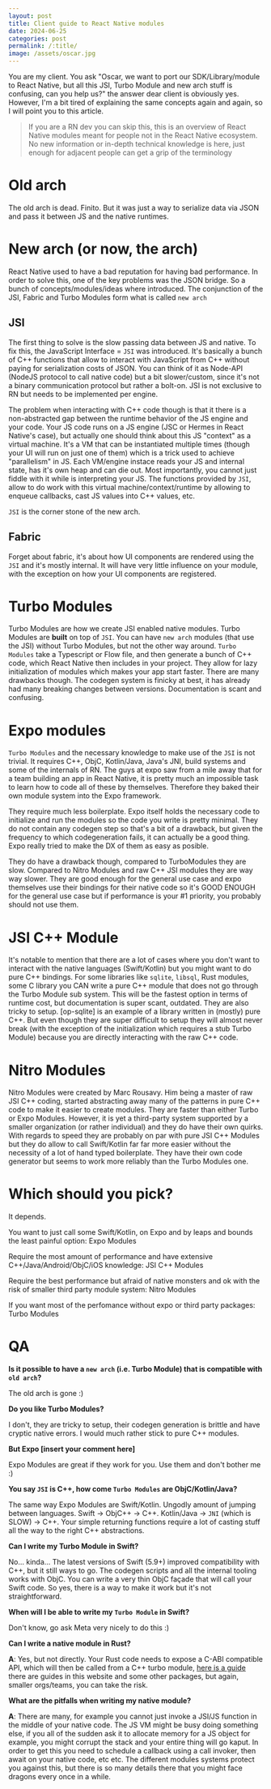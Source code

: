 ```yaml
---
layout: post
title: Client guide to React Native modules
date: 2024-06-25
categories: post
permalink: /:title/
image: /assets/oscar.jpg
---
```


You are my client. You ask "Oscar, we want to port our SDK/Library/module to React Native, but all this JSI, Turbo Module and new arch stuff is confusing, can you help us?" the answer dear client is obviously yes. However, I'm a bit tired of explaining the same concepts again and again, so I will point you to this article.

> If you are a RN dev you can skip this, this is an overview of React Native modules meant for people not in the React Native ecosystem. No new information or in-depth technical knowledge is here, just enough for adjacent people can get a grip of the terminology

# Old arch

The old arch is dead. Finito. But it was just a way to serialize data via JSON and pass it between JS and the native runtimes.

# New arch (or now, the arch)

React Native used to have a bad reputation for having bad performance. In order to solve this, one of the key problems was the JSON bridge. So a bunch of concepts/modules/ideas where introduced. The conjunction of the JSI, Fabric and Turbo Modules form what is called `new arch`

## JSI

The first thing to solve is the slow passing data between JS and native. To fix this, the JavaScript Interface = `JSI` was introduced. It's basically a bunch of C++ functions that allow to interact with JavaScript from C++ without paying for serialization costs of JSON. You can think of it as Node-API (NodeJS protocol to call native code) but a bit slower/custom, since it's not a binary communication protocol but rather a bolt-on. JSI is not exclusive to RN but needs to be implemented per engine.

The problem when interacting with C++ code though is that it there is a non-abstracted gap between the runtime behavior of the JS engine and your code. Your JS code runs on a JS engine (JSC or Hermes in React Native's case), but actually one should think about this JS "context" as a virtual machine. It's a VM that can be instantiated multiple times (though your UI will run on just one of them) which is a trick used to achieve "parallelism" in JS. Each VM/engine instace reads your JS and internal state, has it's own heap and can die out. Most importantly, you cannot just fiddle with it while is interpreting your JS. The functions provided by `JSI`, allow to do work with this virtual machine/context/runtime by allowing to enqueue callbacks, cast JS values into C++ values, etc.

`JSI` is the corner stone of the new arch.

## Fabric

Forget about fabric, it's about how UI components are rendered using the `JSI` and it's mostly internal. It will have very little influence on your module, with the exception on how your UI components are registered.

# Turbo Modules

Turbo Modules are how we create JSI enabled native modules. Turbo Modules are **built** on top of `JSI`. You can have `new arch` modules (that use the JSI) without Turbo Modules, but not the other way around. `Turbo Modules` take a Typescript or Flow file, and then generate a bunch of C++ code, which React Native then includes in your project. They allow for lazy initialization of modules which makes your app start faster. There are many drawbacks though. The codegen system is finicky at best, it has already had many breaking changes between versions. Documentation is scant and confusing.

# Expo modules

`Turbo Modules` and the necessary knowledge to make use of the `JSI` is not trivial. It requires C++, ObjC, Kotlin/Java, Java's JNI, build systems and some of the internals of RN. The guys at expo saw from a mile away that for a team building an app in React Native, it is pretty much an impossible task to learn how to code all of these by themselves. Therefore they baked their own module system into the Expo framework.

They require much less boilerplate. Expo itself holds the necessary code to initialize and run the modules so the code you write is pretty minimal. They do not contain any codegen step so that's a bit of a drawback, but given the frequency to which codegeneration fails, it can actually be a good thing. Expo really tried to make the DX of them as easy as posible.

They do have a drawback though, compared to TurboModules they are slow. Compared to Nitro Modules and raw C++ JSI modules they are way way slower. They are good enough for the general use case and expo themselves use their bindings for their native code so it's GOOD ENOUGH for the general use case but if performance is your #1 priority, you probably should not use them.

# JSI C++ Module

It's notable to mention that there are a lot of cases where you don't want to interact with the native languages (Swift/Kotlin) but you might want to do pure C++ bindings. For some libraries like `sqlite`, `libsql`, Rust modules, some C library you CAN write a pure C++ module that does not go through the Turbo Module sub system. This will be the fastest option in terms of runtime cost, but documentation is super scant, outdated. They are also tricky to setup. [op-sqlite] is an example of a library written in (mostly) pure C++. But even though they are super difficult to setup they will almost never break (with the exception of the initialization which requires a stub Turbo Module) because you are directly interacting with the raw C++ code.

# Nitro Modules

Nitro Modules were created by Marc Rousavy. Him being a master of raw JSI C++ coding, started abstracting away many of the patterns in pure C++ code to make it easier to create modules. They are faster than either Turbo or Expo Modules. However, it is yet a third-party system supported by a smaller organization (or rather individual) and they do have their own quirks. With regards to speed they are probably on par with pure JSI C++ Modules but they do allow to call Swift/Kotlin far far more easier without the necessity of a lot of hand typed boilerplate. They have their own code generator but seems to work more reliably than the Turbo Modules one.

# Which should you pick?

It depends.

You want to just call some Swift/Kotlin, on Expo and by leaps and bounds the least painful option: Expo Modules

Require the most amount of performance and have extensive C++/Java/Android/ObjC/iOS knowledge: JSI C++ Modules

Require the best performance but afraid of native monsters and ok with the risk of smaller third party module system: Nitro Modules

If you want most of the perfomance without expo or third party packages: Turbo Modules

# QA

**Is it possible to have a `new arch` (i.e. Turbo Module) that is compatible with `old arch`?**

The old arch is gone :)

**Do you like Turbo Modules?**

I don't, they are tricky to setup, their codegen generation is brittle and have cryptic native errors. I would much rather stick to pure C++ modules.

**But Expo [insert your comment here]**

Expo Modules are great if they work for you. Use them and don't bother me :)

**You say `JSI` is C++, how come `Turbo Modules` are ObjC/Kotlin/Java?**

The same way Expo Modules are Swift/Kotlin. Ungodly amount of jumping between languages. Swift → ObjC++ → C++. Kotlin/Java → `JNI` (which is SLOW) → C++. Your simple returning functions require a lot of casting stuff all the way to the right C++ abstractions.

**Can I write my Turbo Module in Swift?**

No... kinda... The latest versions of Swift (5.9+) improved compatibility with C++, but it still ways to go. The codegen scripts and all the internal tooling works with ObjC. You can write a very thin ObjC façade that will call your Swift code. So yes, there is a way to make it work but it's not straightforward.

**When will I be able to write my `Turbo Module` in Swift?**

Don't know, go ask Meta very nicely to do this :)

**Can I write a native module in Rust?**

**A**: Yes, but not directly. Your Rust code needs to expose a C-ABI compatible API, which will then be called from a C++ turbo module, [here is a guide](https://ospfranco.com/post/2024/05/08/react-native-rust-module-guide/) there are guides in this website and some other packages, but again, smaller orgs/teams, you can take the risk.

**What are the pitfalls when writing my native module?**

**A**: There are many, for example you cannot just invoke a JSI/JS function in the middle of your native code. The JS VM might be busy doing something else, if you all of the sudden ask it to allocate memory for a JS object for example, you might corrupt the stack and your entire thing will go kaput. In order to get this you need to schedule a callback using a call invoker, then await on your native code, etc etc. The different modules systems protect you against this, but there is so many details there that you might face dragons every once in a while.
